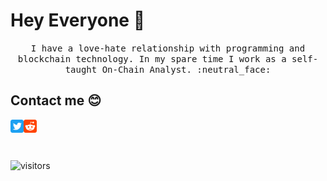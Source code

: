 
# Hey Everyone :wave:  

<p align="center">
  <samp>  
    I have a love-hate relationship with programming and blockchain technology. In my spare time I work as a self-taught On-Chain Analyst. :neutral_face:
  </samp>
</p>

## Contact me :blush:
<a href="https://twitter.com/fuleky_laci">
  <img align="left" alt="Füleky Laci Twitter" width="21px" src="https://raw.githubusercontent.com/edent/SuperTinyIcons/099dc12b59179d07d534069bc8551718f786d91a/images/svg/twitter.svg" />
</a>
<a href="https://www.reddit.com/user/fulekylaszlo">
  <img align="left" alt="Füleky Laci Reddit" width="21px" src="https://raw.githubusercontent.com/edent/SuperTinyIcons/099dc12b59179d07d534069bc8551718f786d91a/images/svg/reddit.svg" />
</a><br/><br/><br/>

  ![visitors](https://visitor-badge.laobi.icu/badge?page_id=fulekylaszlo.visitor-badge)
